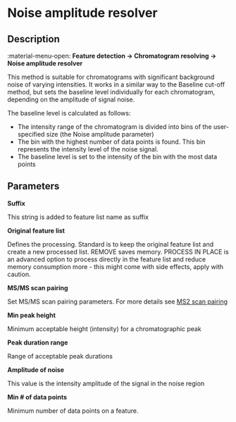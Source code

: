 # **Noise amplitude resolver**

## **Description**

:material-menu-open: **Feature detection → Chromatogram resolving → Noise amplitude resolver**

This method is suitable for chromatograms with significant background noise of varying intensities. It works in a similar way to the Baseline cut-off method, but sets the baseline level individually for each chromatogram, depending on the amplitude of signal noise.

The baseline level is calculated as follows:

- The intensity range of the chromatogram is divided into bins of the user-specified size (the Noise amplitude parameter)
- The bin with the highest number of data points is found. This bin represents the intensity level of the noise signal. 
- The baseline level is set to the intensity of the bin with the most data points

## **Parameters**

**Suffix**

This string is added to feature list name as suffix

**Original feature list**

Defines the processing. Standard is to keep the original feature list and create a new processed list. REMOVE saves memory. PROCESS IN PLACE is an advanced option to process directly in the feature list and reduce memory consumption more - this might come with side effects, apply with caution.

**MS/MS scan pairing**

Set MS/MS scan pairing parameters. For more details see [MS2 scan pairing](..//featdet_ms2_scan_pairing/ms2_scan_pairing.md)

**Min peak height**

Minimum acceptable height (intensity) for a chromatographic peak

**Peak duration range**

Range of acceptable peak durations

**Amplitude of noise**

This value is the intensity amplitude of the signal in the noise region

**Min # of data points**

Minimum number of data points on a feature.